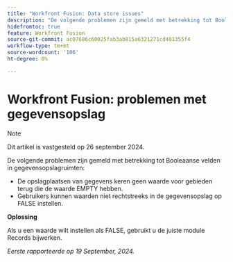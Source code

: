 ```yaml
---
title: "Workfront Fusion: Data store issues"
description: "De volgende problemen zijn gemeld met betrekking tot Booleaanse velden in gegevensopslagruimten: gegevensopslagruimten retourneren geen waarde voor velden met de waarde EMPTY en gebruikers kunnen geen waarden instellen op FALSE rechtstreeks in de gegevensopslag."
hidefromtoc: true
feature: Workfront Fusion
source-git-commit: ac07686c60025fab3ab815a6321271cd401355f4
workflow-type: tm+mt
source-wordcount: '106'
ht-degree: 0%

---
```



# Workfront Fusion: problemen met gegevensopslag

>[!NOTE]
>
>Dit artikel is vastgesteld op 26 september 2024.

De volgende problemen zijn gemeld met betrekking tot Booleaanse velden in gegevensopslagruimten:

* De opslagplaatsen van gegevens keren geen waarde voor gebieden terug die de waarde EMPTY hebben.
* Gebruikers kunnen waarden niet rechtstreeks in de gegevensopslag op FALSE instellen.

**Oplossing**

Als u een waarde wilt instellen als FALSE, gebruikt u de juiste module Records bijwerken.

_Eerste rapporteerde op 19 September, 2024._
